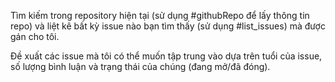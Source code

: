 Tìm kiếm trong repository hiện tại (sử dụng #githubRepo để lấy thông tin repo) và liệt kê bất kỳ issue nào bạn tìm thấy (sử dụng #list_issues) mà được gán cho tôi.

Đề xuất các issue mà tôi có thể muốn tập trung vào dựa trên tuổi của issue, số lượng bình luận và trạng thái của chúng (đang mở/đã đóng).